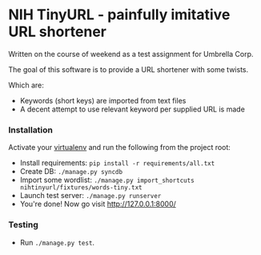 NIH TinyURL - painfully imitative URL shortener
===============================================

Written on the course of weekend as a test assignment for Umbrella Corp.

The goal of this software is to provide a URL shortener with some twists.

Which are:
*   Keywords (short keys) are imported from text files
*   A decent attempt to use relevant keyword per supplied URL is made

### Installation
Activate your [virtualenv](https://virtualenv.pypa.io/) and run the following from the project root:
*   Install requirements: `pip install -r requirements/all.txt`
*   Create DB: `./manage.py syncdb`
*   Import some wordlist: `./manage.py import_shortcuts nihtinyurl/fixtures/words-tiny.txt`
*   Launch test server: `./manage.py runserver`
*   You're done! Now go visit http://127.0.0.1:8000/

### Testing
*   Run `./manage.py test`.
